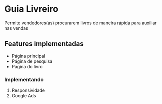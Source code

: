 # Guia Livreiro

Permite vendedores(as) procurarem livros de maneira rápida para auxiliar nas vendas

## Features implementadas

- Página principal
- Página de pesquisa
- Página do livro

### Implementando

1. Responsividade
2. Google Ads

